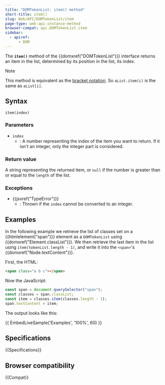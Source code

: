 ```yaml
---
title: "DOMTokenList: item() method"
short-title: item()
slug: Web/API/DOMTokenList/item
page-type: web-api-instance-method
browser-compat: api.DOMTokenList.item
sidebar:
  - apiref:
      - DOM
---
```


The **`item()`** method of the {{domxref("DOMTokenList")}} interface returns an item in the list,
determined by its position in the list, its index.

> [!NOTE]
> This method is equivalent as the [bracket notation](/en-US/docs/Web/JavaScript/Reference/Operators/Property_accessors#bracket_notation).
> So `aList.item(i)` is the same as `aList[i]`.

## Syntax

```js-nolint
item(index)
```

### Parameters

- `index`
  - : A number representing the index of the item you want to return. If it isn't an integer, only the integer part is considered.

### Return value

A string representing the returned item,
or `null` if the number is greater than or equal to the `length` of the list.

### Exceptions

- {{jsxref("TypeError")}}
  - : Thrown if the `index` cannot be converted to an integer.

## Examples

In the following example we retrieve the list of classes set on a
{{htmlelement("span")}} element as a `DOMTokenList` using
{{domxref("Element.classList")}}. We then retrieve the last item in the list using
`item(tokenList.length - 1)`, and write it into the
`<span>`'s {{domxref("Node.textContent")}}.

First, the HTML:

```html
<span class="a b c"></span>
```

Now the JavaScript:

```js
const span = document.querySelector("span");
const classes = span.classList;
const item = classes.item(classes.length - 1);
span.textContent = item;
```

The output looks like this:

{{ EmbedLiveSample('Examples', '100%', 60) }}

## Specifications

{{Specifications}}

## Browser compatibility

{{Compat}}
